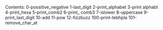 Contents:
0-possitive_negative
1-last_digit
2-print_alphabet
3-print alphabt
4-print_hexa
5-print_comb2
6-print_ comb3
7-islower
8-uppercase
9-print_last_digit
10-add
11-pow
12-fizzbuzz
100-print-tebhpla
101-remove_char_at
